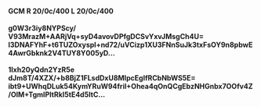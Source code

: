 #### GCM R 20/0c/400 L 20/0c/400
**g0W3r3iy8NYPScy/**<br/>**V93MrazM+AARjVq+syD4avovDPfgDCSvYxvJMsgCh4U=**<br/>**l3DNAFYhF+t6TUZOxyspl+nd72/uVCizp1XU3FNnSuJk3txFsOY9n8pbwE4AwrGbknk2V4TUY8Y005yD...**<br/><br/>
**1lxh20yQdn2YzR5e**<br/>**dJm8T/4XZX/+b8BjZ1FLsdDxU8MIpcEglfRCbNbWS5E=**<br/>**ibt9+UWhqDLuk54KymYRuW94friI+Ohea4qOnQCgEbzNHGnbx7OOfv4Z/OlM+TgmlPItRkI5tE4d5ItC...**